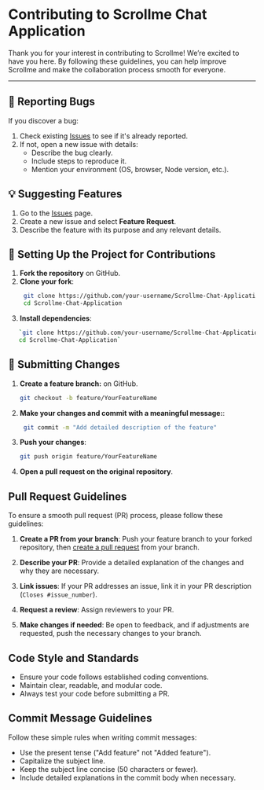 # Contributing to Scrollme Chat Application

Thank you for your interest in contributing to Scrollme! We’re excited to have you here. By following these guidelines, you can help improve Scrollme and make the collaboration process smooth for everyone.

---

## 🐛 Reporting Bugs

If you discover a bug:

1. Check existing [Issues](https://github.com/saurabhbakolia/Scrollme-Chat-Application/issues) to see if it's already reported.
2. If not, open a new issue with details:
   - Describe the bug clearly.
   - Include steps to reproduce it.
   - Mention your environment (OS, browser, Node version, etc.).

## 💡 Suggesting Features

1. Go to the [Issues](https://github.com/saurabhbakolia/Scrollme-Chat-Application/issues) page.
2. Create a new issue and select **Feature Request**.
3. Describe the feature with its purpose and any relevant details.

## 🔧 Setting Up the Project for Contributions

1. **Fork the repository** on GitHub.
2. **Clone your fork**:
   ```bash
    git clone https://github.com/your-username/Scrollme-Chat-Application.git
    cd Scrollme-Chat-Application
   ```
3. **Install dependencies**:

```bash
   `git clone https://github.com/your-username/Scrollme-Chat-Application.git
   cd Scrollme-Chat-Application`
```

## 🔄 Submitting Changes

1. **Create a feature branch:** on GitHub.
   ```bash
   git checkout -b feature/YourFeatureName
   ```
2. **Make your changes and commit with a meaningful message:**:
   ```bash
    git commit -m "Add detailed description of the feature"
   ```
3. **Push your changes**:
   ```bash
   git push origin feature/YourFeatureName
   ```
4. **Open a pull request on the original repository**.


## Pull Request Guidelines
To ensure a smooth pull request (PR) process, please follow these guidelines:

1. **Create a PR from your branch**:
   Push your feature branch to your forked repository, then [create a pull request](https://github.com/your-username/scrollme-ecommerce/pulls) from your branch.
   
2. **Describe your PR**: Provide a detailed explanation of the changes and why they are necessary.

3. **Link issues**: If your PR addresses an issue, link it in your PR description (`Closes #issue_number`).

4. **Request a review**: Assign reviewers to your PR.

5. **Make changes if needed**: Be open to feedback, and if adjustments are requested, push the necessary changes to your branch.
   
## Code Style and Standards
- Ensure your code follows established coding conventions.
- Maintain clear, readable, and modular code.
- Always test your code before submitting a PR.

## Commit Message Guidelines
Follow these simple rules when writing commit messages:
- Use the present tense ("Add feature" not "Added feature").
- Capitalize the subject line.
- Keep the subject line concise (50 characters or fewer).
- Include detailed explanations in the commit body when necessary.